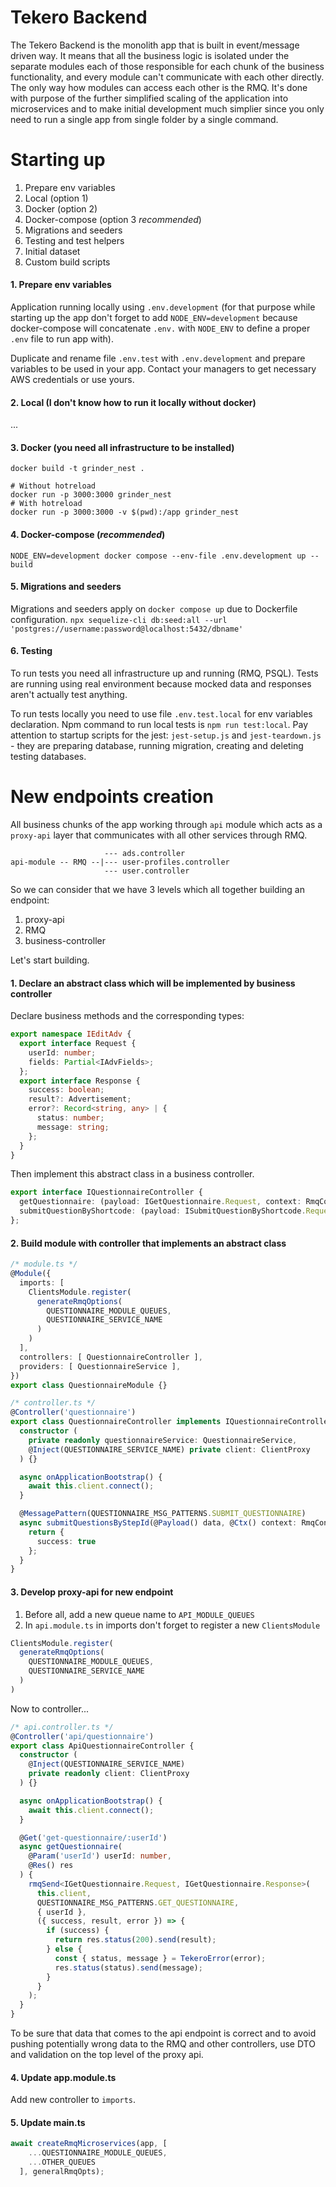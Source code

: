 # Tekero Backend
The Tekero Backend is the monolith app that is built in event/message driven way. It means that all the business logic is isolated under the separate modules each of those responsible for each chunk of the business functionality, and every module can't communicate with each other directly. The only way how modules can access each other is the RMQ. It's done with purpose of the further simplified scaling of the application into microservices and to make initial development much simplier since you only need to run a single app from single folder by a single command. 

   

# Starting up 
1. Prepare env variables
2. Local (option 1)
3. Docker (option 2)
4. Docker-compose (option 3 *recommended*)
5. Migrations and seeders
6. Testing and test helpers
7. Initial dataset
8. Custom build scripts

#### 1. Prepare env variables
Application running locally using `.env.development` (for that purpose while starting up the app don't forget to add `NODE_ENV=development` because docker-compose will concatenate `.env.` with `NODE_ENV` to define a proper `.env` file to run app with).

Duplicate and rename file `.env.test` with `.env.development` and prepare variables to be used in your app. Contact your  managers to get necessary AWS credentials or use yours. 

#### 2. Local (I don't know how to run it locally without docker)
...
#### 3. Docker (you need all infrastructure to be installed)
```
docker build -t grinder_nest .

# Without hotreload
docker run -p 3000:3000 grinder_nest
# With hotreload
docker run -p 3000:3000 -v $(pwd):/app grinder_nest
```

#### 4. Docker-compose (*recommended*)
```
NODE_ENV=development docker compose --env-file .env.development up --build
```

#### 5. Migrations and seeders
Migrations and seeders apply on `docker compose up` due to Dockerfile configuration. 
`npx sequelize-cli db:seed:all --url 'postgres://username:password@localhost:5432/dbname'
`

#### 6. Testing
To run tests you need all infrastructure up and running (RMQ, PSQL). Tests are running using real environment because mocked data and responses aren't actually test anything. 

To run tests locally you need to use file `.env.test.local` for env variables declaration. Npm command to run local tests is `npm run test:local`. Pay attention to startup scripts for the jest: `jest-setup.js` and `jest-teardown.js` - they are preparing database, running migration, creating and deleting testing databases. 

# New endpoints creation  
All business chunks of the app working through `api` module which acts as a `proxy-api` layer that communicates with all other services through RMQ. 
```
                     --- ads.controller
api-module -- RMQ --|--- user-profiles.controller
                     --- user.controller
```
So we can consider that we have 3 levels which all together building an endpoint:
1. proxy-api
2. RMQ
3. business-controller  

Let's start building.

#### 1. Declare an abstract class which will be implemented by business controller
Declare business methods and the corresponding types:
```typescript
export namespace IEditAdv {
  export interface Request {
    userId: number;
    fields: Partial<IAdvFields>;
  };
  export interface Response {
    success: boolean;
    result?: Advertisement;
    error?: Record<string, any> | {
      status: number;
      message: string;
    };
  }
}
``` 
Then implement this abstract class in a business controller.
```typescript
export interface IQuestionnaireController {
  getQuestionnaire: (payload: IGetQuestionnaire.Request, context: RmqContext) => Promise<IGetQuestionnaire.Response>
  submitQuestionByShortcode: (payload: ISubmitQuestionByShortcode.Request, context: RmqContext) => Promise<ISubmitQuestionByShortcode.Response>
};
```

#### 2. Build module with controller that implements an abstract class
```typescript
/* module.ts */
@Module({
  imports: [
    ClientsModule.register(
      generateRmqOptions(
        QUESTIONNAIRE_MODULE_QUEUES,
        QUESTIONNAIRE_SERVICE_NAME
      )
    )
  ],
  controllers: [ QuestionnaireController ],
  providers: [ QuestionnaireService ],
})
export class QuestionnaireModule {}

```
```typescript
/* controller.ts */
@Controller('questionnaire')
export class QuestionnaireController implements IQuestionnaireController {
  constructor (
    private readonly questionnaireService: QuestionnaireService,
    @Inject(QUESTIONNAIRE_SERVICE_NAME) private client: ClientProxy
  ) {}

  async onApplicationBootstrap() {
    await this.client.connect();
  }

  @MessagePattern(QUESTIONNAIRE_MSG_PATTERNS.SUBMIT_QUESTIONNAIRE)
  async submitQuestionsByStepId(@Payload() data, @Ctx() context: RmqContext) {
    return {
      success: true
    };
  }
}
```
#### 3. Develop proxy-api for new endpoint
1. Before all, add a new queue name to `API_MODULE_QUEUES`
2. In `api.module.ts` in imports don't forget to register a new `ClientsModule`
```typescript
ClientsModule.register(
  generateRmqOptions(
    QUESTIONNAIRE_MODULE_QUEUES, 
    QUESTIONNAIRE_SERVICE_NAME
  )  
)
```
Now to controller...
```typescript
/* api.controller.ts */
@Controller('api/questionnaire')
export class ApiQuestionnaireController {
  constructor (
    @Inject(QUESTIONNAIRE_SERVICE_NAME)
    private readonly client: ClientProxy
  ) {}

  async onApplicationBootstrap() {
    await this.client.connect();
  }

  @Get('get-questionnaire/:userId')
  async getQuestionnaire(
    @Param('userId') userId: number,
    @Res() res
  ) {
    rmqSend<IGetQuestionnaire.Request, IGetQuestionnaire.Response>(
      this.client,
      QUESTIONNAIRE_MSG_PATTERNS.GET_QUESTIONNAIRE,
      { userId },
      ({ success, result, error }) => {
        if (success) {
          return res.status(200).send(result);
        } else {
          const { status, message } = TekeroError(error);
          res.status(status).send(message);
        }
      }
    );
  }
}
```
To be sure that data that comes to the api endpoint is correct and to avoid pushing potentially wrong data to the RMQ and other controllers, use DTO and validation on the top level of the proxy api.
#### 4. Update app.module.ts
Add new controller to `imports`.
#### 5. Update main.ts
```typescript
await createRmqMicroservices(app, [
    ...QUESTIONNAIRE_MODULE_QUEUES,
    ...OTHER_QUEUES
  ], generalRmqOpts);
```
